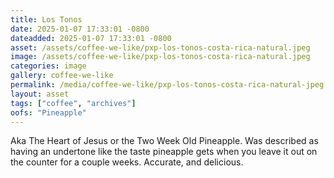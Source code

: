 ```yaml
---
title: Los Tonos
date: 2025-01-07 17:33:01 -0800
dateadded: 2025-01-07 17:33:01 -0800
asset: /assets/coffee-we-like/pxp-los-tonos-costa-rica-natural.jpeg
image: /assets/coffee-we-like/pxp-los-tonos-costa-rica-natural.jpeg
categories: image
gallery: coffee-we-like
permalink: /media/coffee-we-like/pxp-los-tonos-costa-rica-natural-jpeg
layout: asset
tags: ["coffee", "archives"]
oofs: "Pineapple"
--- 
```


Aka The Heart of Jesus or the Two Week Old Pineapple. Was described as having an undertone like the taste pineapple gets when you leave it out on the counter for a couple weeks. Accurate, and delicious.